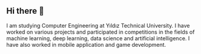 ## Hi there 👋
I am studying Computer Engineering at Yıldız Technical University. I have worked on various projects and participated in competitions in the fields of machine learning, deep learning, data science and artificial intelligence. I have also worked in mobile application and game development.

